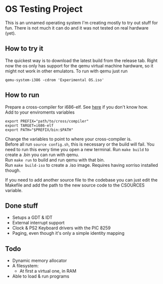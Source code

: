 # OS Testing Project
This is an unnamed operating system I'm creating mostly to try out stuff for fun.
There is not much it can do and it was not tested on real hardware (yet).

## How to try it
The quickest way is to download the latest build from the release tab. Right now the os 
only has support for the qemu virtual machine hardware, so it might not work in other emulators.
To run with qemu just run

    qemu-system-i386 -cdrom 'Experimental OS.iso'

## How to run
Prepare a cross-compiler for i686-elf. See [here](https://wiki.osdev.org/GCC_Cross-Compiler) if you don't know how.  
Add to your enviroments variables

    export PREFIX="path/to/cross/compiler"
    export TARGET=i686-elf
    export PATH="$PREFIX/bin:$PATH"

Change the variables to point to where your cross-compiler is.  
Before all run `source config.sh`, this is necessary or the build will fail. 
You need to run this every time you open a new terminal. 
Run `make build` to create a .bin you can run with qemu.  
Run `make run` to build and run qemu with that bin.  
Run `make build-iso` to create a .iso image. Requires having xorriso installed though.  

If you need to add another source file to the codebase you can just edit the Makefile and add the path to the new 
source code to the CSOURCES variable. 

## Done stuff
- Setups a GDT & IDT
- External interrupt support
- Clock & PS2 Keyboard drivers with the PIC 8259
- Paging, even though it's only a simple identity mapping

## Todo
- Dynamic memory allocator
- A filesystem:
    - At first a virtual one, in RAM
- Able to load & run programs